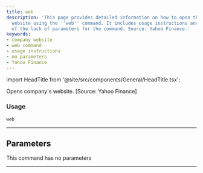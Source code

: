 ```yaml
---
title: web
description: 'This page provides detailed information on how to open the company''s
  website using the ''web'' command. It includes usage instructions and specification
  of the lack of parameters for the command. Source: Yahoo Finance.'
keywords:
- company website
- web command
- usage instructions
- no parameters
- Yahoo Finance
---
```


import HeadTitle from '@site/src/components/General/HeadTitle.tsx';

<HeadTitle title="web - Fa - Stocks - Reference | OpenBB Terminal Docs" />

Opens company's website. [Source: Yahoo Finance]

### Usage

```python
web
```

---

## Parameters

This command has no parameters


---

